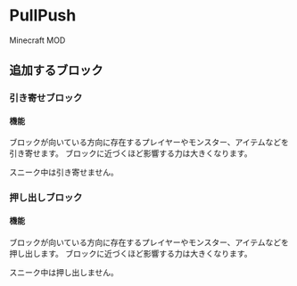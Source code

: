 # PullPush

Minecraft MOD


## 追加するブロック

### 引き寄せブロック

#### 機能

ブロックが向いている方向に存在するプレイヤーやモンスター、アイテムなどを引き寄せます。
ブロックに近づくほど影響する力は大きくなります。

スニーク中は引き寄せません。

### 押し出しブロック

#### 機能

ブロックが向いている方向に存在するプレイヤーやモンスター、アイテムなどを押し出します。
ブロックに近づくほど影響する力は大きくなります。

スニーク中は押し出しません。
